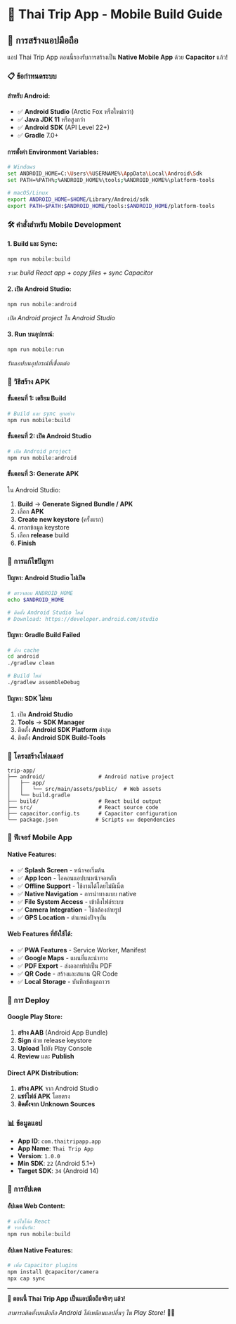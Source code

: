 # 📱 Thai Trip App - Mobile Build Guide

## 🚀 การสร้างแอปมือถือ

แอป Thai Trip App ตอนนี้รองรับการสร้างเป็น **Native Mobile App** ด้วย **Capacitor** แล้ว!

### 📋 ข้อกำหนดระบบ

#### **สำหรับ Android:**
- ✅ **Android Studio** (Arctic Fox หรือใหม่กว่า)
- ✅ **Java JDK 11** หรือสูงกว่า
- ✅ **Android SDK** (API Level 22+)
- ✅ **Gradle** 7.0+

#### **การตั้งค่า Environment Variables:**
```bash
# Windows
set ANDROID_HOME=C:\Users\%USERNAME%\AppData\Local\Android\Sdk
set PATH=%PATH%;%ANDROID_HOME%\tools;%ANDROID_HOME%\platform-tools

# macOS/Linux
export ANDROID_HOME=$HOME/Library/Android/sdk
export PATH=$PATH:$ANDROID_HOME/tools:$ANDROID_HOME/platform-tools
```

### 🛠️ คำสั่งสำหรับ Mobile Development

#### **1. Build และ Sync:**
```bash
npm run mobile:build
```
*รวม: build React app + copy files + sync Capacitor*

#### **2. เปิด Android Studio:**
```bash
npm run mobile:android
```
*เปิด Android project ใน Android Studio*

#### **3. Run บนอุปกรณ์:**
```bash
npm run mobile:run
```
*รันแอปบนอุปกรณ์ที่เชื่อมต่อ*

### 📱 วิธีสร้าง APK

#### **ขั้นตอนที่ 1: เตรียม Build**
```bash
# Build และ sync ทุกอย่าง
npm run mobile:build
```

#### **ขั้นตอนที่ 2: เปิด Android Studio**
```bash
# เปิด Android project
npm run mobile:android
```

#### **ขั้นตอนที่ 3: Generate APK**
ใน Android Studio:
1. **Build** → **Generate Signed Bundle / APK**
2. เลือก **APK**
3. **Create new keystore** (ครั้งแรก)
4. กรอกข้อมูล keystore
5. เลือก **release** build
6. **Finish**

### 🔧 การแก้ไขปัญหา

#### **ปัญหา: Android Studio ไม่เปิด**
```bash
# ตรวจสอบ ANDROID_HOME
echo $ANDROID_HOME

# ติดตั้ง Android Studio ใหม่
# Download: https://developer.android.com/studio
```

#### **ปัญหา: Gradle Build Failed**
```bash
# ล้าง cache
cd android
./gradlew clean

# Build ใหม่
./gradlew assembleDebug
```

#### **ปัญหา: SDK ไม่พบ**
1. เปิด **Android Studio**
2. **Tools** → **SDK Manager**
3. ติดตั้ง **Android SDK Platform** ล่าสุด
4. ติดตั้ง **Android SDK Build-Tools**

### 📂 โครงสร้างโฟลเดอร์

```
trip-app/
├── android/                 # Android native project
│   ├── app/
│   │   └── src/main/assets/public/  # Web assets
│   └── build.gradle
├── build/                   # React build output
├── src/                     # React source code
├── capacitor.config.ts      # Capacitor configuration
└── package.json            # Scripts และ dependencies
```

### 🎯 ฟีเจอร์ Mobile App

#### **Native Features:**
- ✅ **Splash Screen** - หน้าจอเริ่มต้น
- ✅ **App Icon** - ไอคอนแอปบนหน้าจอหลัก
- ✅ **Offline Support** - ใช้งานได้โดยไม่มีเน็ต
- ✅ **Native Navigation** - การนำทางแบบ native
- ✅ **File System Access** - เข้าถึงไฟล์ระบบ
- ✅ **Camera Integration** - ใช้กล้องถ่ายรูป
- ✅ **GPS Location** - ตำแหน่งปัจจุบัน

#### **Web Features ที่ยังใช้ได้:**
- ✅ **PWA Features** - Service Worker, Manifest
- ✅ **Google Maps** - แผนที่และนำทาง
- ✅ **PDF Export** - ส่งออกทริปเป็น PDF
- ✅ **QR Code** - สร้างและสแกน QR Code
- ✅ **Local Storage** - บันทึกข้อมูลถาวร

### 🚀 การ Deploy

#### **Google Play Store:**
1. **สร้าง AAB** (Android App Bundle)
2. **Sign** ด้วย release keystore
3. **Upload** ไปยัง Play Console
4. **Review** และ **Publish**

#### **Direct APK Distribution:**
1. **สร้าง APK** จาก Android Studio
2. **แชร์ไฟล์ APK** โดยตรง
3. **ติดตั้งจาก Unknown Sources**

### 📊 ข้อมูลแอป

- **App ID**: `com.thaitripapp.app`
- **App Name**: `Thai Trip App`
- **Version**: `1.0.0`
- **Min SDK**: `22` (Android 5.1+)
- **Target SDK**: `34` (Android 14)

### 🔄 การอัปเดต

#### **อัปเดต Web Content:**
```bash
# แก้ไขโค้ด React
# จากนั้นรัน:
npm run mobile:build
```

#### **อัปเดต Native Features:**
```bash
# เพิ่ม Capacitor plugins
npm install @capacitor/camera
npx cap sync
```

---

**🎉 ตอนนี้ Thai Trip App เป็นแอปมือถือจริงๆ แล้ว!**

*สามารถติดตั้งบนมือถือ Android ได้เหมือนแอปอื่นๆ ใน Play Store!* 📱✨